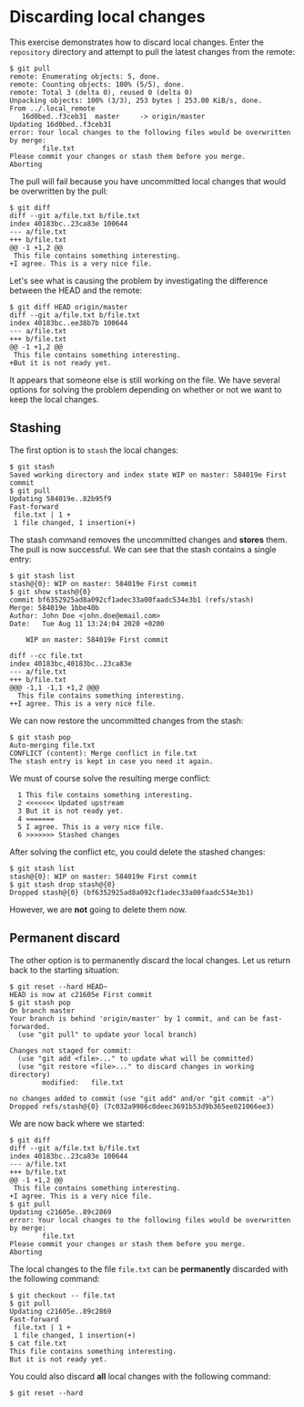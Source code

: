 # Discarding local changes

This exercise demonstrates how to discard local changes. Enter the `repository`
directory and attempt to pull the latest changes from the remote:

```
$ git pull
remote: Enumerating objects: 5, done.
remote: Counting objects: 100% (5/5), done.
remote: Total 3 (delta 0), reused 0 (delta 0)
Unpacking objects: 100% (3/3), 253 bytes | 253.00 KiB/s, done.
From ../.local_remote
   16d0bed..f3ceb31  master     -> origin/master
Updating 16d0bed..f3ceb31
error: Your local changes to the following files would be overwritten by merge:
        file.txt
Please commit your changes or stash them before you merge.
Aborting
```

The pull will fail because you have uncommitted local changes that would be
overwritten by the pull:

```
$ git diff
diff --git a/file.txt b/file.txt
index 40183bc..23ca83e 100644
--- a/file.txt
+++ b/file.txt
@@ -1 +1,2 @@
 This file contains something interesting.
+I agree. This is a very nice file.
```

Let's see what is causing the problem by investigating the difference between 
the HEAD and the remote:

```
$ git diff HEAD origin/master
diff --git a/file.txt b/file.txt
index 40183bc..ee38b7b 100644
--- a/file.txt
+++ b/file.txt
@@ -1 +1,2 @@
 This file contains something interesting.
+But it is not ready yet.
```

It appears that someone else is still working on the file. We have several options
for solving the problem depending on whether or not we want to keep the local
changes.

## Stashing

The first option is to `stash` the local changes:

```
$ git stash
Saved working directory and index state WIP on master: 584019e First commit
$ git pull
Updating 584019e..82b95f9
Fast-forward
 file.txt | 1 +
 1 file changed, 1 insertion(+)
```

The stash command removes the uncommitted changes and **stores** them. The pull
is now successful. We can see that the stash contains a single entry:

```
$ git stash list
stash@{0}: WIP on master: 584019e First commit
$ git show stash@{0}
commit bf6352925ad8a092cf1adec33a00faadc534e3b1 (refs/stash)
Merge: 584019e 1bbe40b
Author: John Doe <john.doe@email.com>
Date:   Tue Aug 11 13:24:04 2020 +0200

    WIP on master: 584019e First commit

diff --cc file.txt
index 40183bc,40183bc..23ca83e
--- a/file.txt
+++ b/file.txt
@@@ -1,1 -1,1 +1,2 @@@
  This file contains something interesting.
++I agree. This is a very nice file.
```

We can now restore the uncommitted changes from the stash:

```
$ git stash pop
Auto-merging file.txt
CONFLICT (content): Merge conflict in file.txt
The stash entry is kept in case you need it again.
```

We must of course solve the resulting merge conflict:

```
  1 This file contains something interesting.                                        
  2 <<<<<<< Updated upstream                                                         
  3 But it is not ready yet.                                                         
  4 =======                                                                          
  5 I agree. This is a very nice file.                                               
  6 >>>>>>> Stashed changes
```

After solving the conflict etc, you could delete the stashed changes:

```
$ git stash list
stash@{0}: WIP on master: 584019e First commit
$ git stash drop stash@{0}
Dropped stash@{0} (bf6352925ad8a092cf1adec33a00faadc534e3b1)
```

However, we are **not** going to delete them now.

## Permanent discard

The other option is to permanently discard the local changes. Let us return back to
the starting situation:

```
$ git reset --hard HEAD~
HEAD is now at c21605e First commit
$ git stash pop
On branch master
Your branch is behind 'origin/master' by 1 commit, and can be fast-forwarded.
  (use "git pull" to update your local branch)

Changes not staged for commit:
  (use "git add <file>..." to update what will be committed)
  (use "git restore <file>..." to discard changes in working directory)
        modified:   file.txt

no changes added to commit (use "git add" and/or "git commit -a")
Dropped refs/stash@{0} (7c032a9986c0deec3691b53d9b365ee021066ee3)
```

We are now back where we started:

```
$ git diff
diff --git a/file.txt b/file.txt
index 40183bc..23ca83e 100644
--- a/file.txt
+++ b/file.txt
@@ -1 +1,2 @@
 This file contains something interesting.
+I agree. This is a very nice file.
$ git pull
Updating c21605e..89c2869
error: Your local changes to the following files would be overwritten by merge:
        file.txt
Please commit your changes or stash them before you merge.
Aborting
```

The local changes to the file `file.txt` can be **permanently** discarded with
the following command:

```
$ git checkout -- file.txt
$ git pull
Updating c21605e..89c2869
Fast-forward
 file.txt | 1 +
 1 file changed, 1 insertion(+)
$ cat file.txt 
This file contains something interesting.
But it is not ready yet.
```

You could also discard **all** local changes with the following command:

```
$ git reset --hard
```
